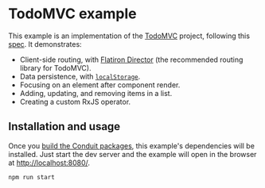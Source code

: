 # TodoMVC example

This example is an implementation of the [TodoMVC](http://todomvc.com/) project, following this [spec](https://github.com/tastejs/todomvc/blob/master/app-spec.md). It demonstrates:

* Client-side routing, with [Flatiron Director](https://github.com/flatiron/director) (the recommended routing library for TodoMVC).
* Data persistence, with [`localStorage`](https://developer.mozilla.org/en-US/docs/Web/API/Window/localStorage).
* Focusing on an element after component render.
* Adding, updating, and removing items in a list.
* Creating a custom RxJS operator.

## Installation and usage

Once you [build the Conduit packages](../../), this example's dependencies will be installed. Just start the dev server and the example will open in the browser at [http://localhost:8080/](http://localhost:8080/).

```
npm run start
```
